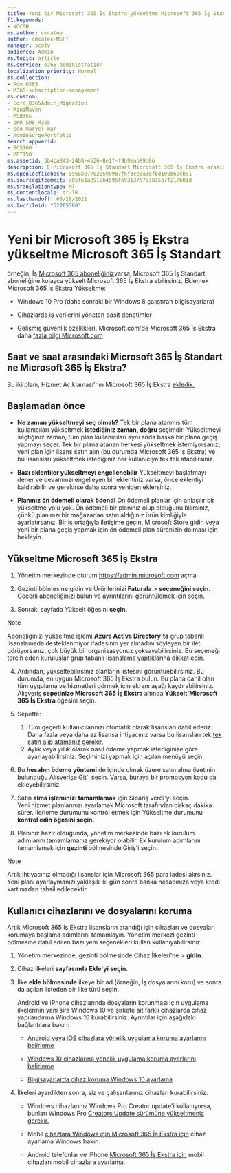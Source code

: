 ```yaml
---
title: Yeni bir Microsoft 365 İş Ekstra yükseltme Microsoft 365 İş Standart
f1.keywords:
- NOCSH
ms.author: cmcatee
author: cmcatee-MSFT
manager: scotv
audience: Admin
ms.topic: article
ms.service: o365-administration
localization_priority: Normal
ms.collection:
- Adm_O365
- M365-subscription-management
ms.custom:
- Core_O365Admin_Migration
- MiniMaven
- MSB365
- OKR_SMB_M365
- seo-marvel-mar
- AdminSurgePortfolio
search.appverid:
- BCS160
- MET150
ms.assetid: 5b4ba843-24b8-4526-8e1f-f9b9eab89d06
description: E-Microsoft 365 İş Standart Microsoft 365 İş Ekstra arasındaki farkı ve Microsoft 365 İş Ekstra.
ms.openlocfilehash: 0968b877820590987f6f3ceca3efbd106b62cbd1
ms.sourcegitcommit: a05f61a291eb4595fa9313757a3815b7f217681d
ms.translationtype: MT
ms.contentlocale: tr-TR
ms.lasthandoff: 05/29/2021
ms.locfileid: "52705500"
---
```

# <a name="upgrade-to-microsoft-365-business-premium-from-microsoft-365-business-standard"></a>Yeni bir Microsoft 365 İş Ekstra yükseltme Microsoft 365 İş Standart

örneğin, İş [Microsoft 365 aboneliğiniz](https://products.office.com/compare-all-microsoft-office-products-4-column?activetab=tab:primaryr2)varsa, Microsoft 365 İş Standart aboneliğine kolayca yükselt Microsoft 365 İş Ekstra ebilirsiniz. Eklemek Microsoft 365 İş Ekstra Yükseltme:

- Windows 10 Pro (daha sonraki bir Windows 8 çalıştıran bilgisayarlara)

- Cihazlarda iş verilerini yöneten basit denetimler

- Gelişmiş güvenlik özellikleri.
Microsoft.com'de Microsoft 365 İş Ekstra daha [fazla bilgi Microsoft.com](https://www.microsoft.com/microsoft-365/business)

## <a name="whats-the-difference-between-microsoft-365-business-standard-and-microsoft-365-business-premium"></a>Saat ve saat arasındaki Microsoft 365 İş Standart ne Microsoft 365 İş Ekstra?

Bu iki planı, Hizmet Açıklaması'nın Microsoft 365 İş Ekstra [ekledik.](/office365/servicedescriptions/microsoft-365-service-descriptions/microsoft-365-business-service-description) 

## <a name="before-you-begin"></a>Başlamadan önce

- **Ne zaman yükseltmeyi seç olmalı?** Tek bir plana atanmış tüm kullanıcıları yükseltmek **istediğiniz zaman, doğru** seçimdir. Yükseltmeyi seçtiğiniz zaman, tüm plan kullanıcıları aynı anda başka bir plana geçiş yapmayı seçer. Tek bir plana atanan herkesi yükseltmek istemiyorsanız, yeni plan için lisans satın alın (bu durumda [](../admin/manage/assign-licenses-to-users.md) Microsoft 365 İş Ekstra) ve bu lisansları yükseltmek istediğiniz her kullanıcıya tek tek atabilirsiniz.

- **Bazı eklentiler yükseltmeyi engellenebilir** Yükseltmeyi başlatmayı dener ve devamnızı engelleyen bir eklentiniz varsa, önce eklentiyi kaldırabilir ve gerekirse daha sonra yeniden eklersiniz.

- **Planınız ön ödemeli olarak ödendi** Ön ödemeli planlar için anlaşılır bir yükseltme yolu yok. Ön ödemeli bir planınız olup olduğunu bilirsiniz, çünkü planınızı bir mağazadan satın aldığınız ürün kimliğiyle ayarlatırsanız. Bir iş ortağıyla iletişime geçin, Microsoft Store gidin veya yeni bir plana geçiş yapmak için ön ödemeli plan sürenizin dolması için bekleyin.

## <a name="upgrade-to-microsoft-365-business-premium"></a>Yükseltme Microsoft 365 İş Ekstra

1. Yönetim merkezinde oturum <a href="https://go.microsoft.com/fwlink/p/?linkid=837890" target="_blank">https://admin.microsoft.com</a> açma

2. Gezinti bölmesine gidin ve Ürünlerinizi **Faturala** \> **seçeneğini seçin.** Geçerli aboneliğinizi bulun ve ayrıntılarını görüntülemek için seçin.

3. Sonraki sayfada Yükselt öğesini **seçin.**

  > [!NOTE]
  > Aboneliğinizi yükseltme işlemi **Azure Active Directory'ta** grup tabanlı lisanslamada desteklenmiyor ifadesinin yer almadını söyleyen bir ileti görüyorsanız, çok büyük bir organizasyonuz yoksayabilirsiniz. Bu seçeneği tercih eden kuruluşlar grup tabanlı lisanslama yaptıklarına dikkat edin.

4. Ardından, yükseltebilirsiniz planların listesini görüntüebilirsiniz. Bu durumda, en uygun Microsoft 365 İş Ekstra bulun. Bu plana dahil olan tüm uygulama ve hizmetleri görmek için ekranı aşağı kaydırabilirsiniz. Alışveriş **sepetinize Microsoft 365 İş Ekstra** altında **Yükselt'Microsoft 365 İş Ekstra** öğesini seçin.

5. Sepette:

    1. Tüm geçerli kullanıcılarınızı otomatik olarak lisansları dahil ederiz. Daha fazla veya daha az lisansa ihtiyacınız varsa bu lisansları tek [tek satın alıp atamanız gerekir.](../admin/manage/assign-licenses-to-users.md)  
    2. Aylık veya yıllık olarak nasıl ödeme yapmak istediğinize göre ayarlayabilirsiniz. Seçiminizi yapmak için açılan menüyü seçin.

6. Bu **hesabın ödeme yöntemi** de içinde olmak üzere satın alma özetinin bulunduğu Alışverişe Git'i seçin. Varsa, buraya bir promosyon kodu da ekleyebilirsiniz.

7. Satın **alma işleminizi tamamlamak** için Sipariş verdi'yi seçin.\
Yeni hizmet planlarınızı ayarlamak Microsoft tarafından birkaç dakika sürer. İlerleme durumunu kontrol etmek için Yükseltme durumunu **kontrol edin öğesini seçin.**

8. Planınız hazır olduğunda, yönetim merkezinde bazı ek kurulum adımlarını tamamlamanız gerekiyor olabilir. Ek kurulum adımlarını tamamlamak için **gezinti** bölmesinde Giriş'i seçin.

> [!NOTE]
> Artık ihtiyacınız olmadığı lisanslar için Microsoft 365 para iadesi alırsınız. Yeni planı ayarlaymanızı yaklaşık iki gün sonra banka hesabınıza veya kredi kartınızdan tahsil edilecektir.
  
## <a name="protect-user-devices-and-files"></a>Kullanıcı cihazlarını ve dosyalarını koruma

Artık Microsoft 365 İş Ekstra lisansların atandığı için cihazları ve dosyaları korumaya başlama adımlarını tamamlayın. Yönetim merkezi gezinti bölmesine dahil edilen bazı yeni seçenekleri kullan kullanıyabilirsiniz.
  
1. Yönetim merkezinde, gezinti bölmesinde Cihaz İlkeleri'ne  \> **gidin.**

2. Cihaz ilkeleri **sayfasında Ekle'yi** **seçin.**

3. İlke **ekle bölmesinde** ilkeye bir ad (örneğin, İş dosyalarını  koru) ve sonra da açılan listeden bir İlke türü seçin.

    Android ve iPhone cihazlarında dosyaların korunması için uygulama ilkelerinin yanı sıra Windows 10 ve şirkete ait farklı cihazlarda cihaz yapılandırma Windows 10 kurabilirsiniz. Ayrıntılar için aşağıdaki bağlantılara bakın:

    - [Android veya iOS cihazlara yönelik uygulama koruma ayarlarını belirleme](app-protection-settings-for-android-and-ios.md)

    - [Windows 10 cihazlarına yönelik uygulama koruma ayarlarını belirleme](protection-settings-for-windows-10-devices.md)

    - [Bilgisayarlarda cihaz koruma Windows 10 ayarlama](protection-settings-for-windows-10-pcs.md)

4. İlkeleri ayardikten sonra, siz ve çalışanlarınız cihazları kurabilirsiniz:

    - Windows cihazlarınız Windows Pro Creator update'i kullanıyorsa, bunları Windows Pro [Creators Update sürümüne yükseltmeniz gerekir.](upgrade-to-windows-pro-creators-update.md)

    - Mobil [cihazlara Windows için Microsoft 365 İş Ekstra için](set-up-windows-devices.md) cihaz ayarlama Windows bakın.

    - Android telefonlar ve iPhone [Microsoft 365 İş Ekstra için](set-up-mobile-devices.md) mobil cihazları mobil cihazlara ayarlama.